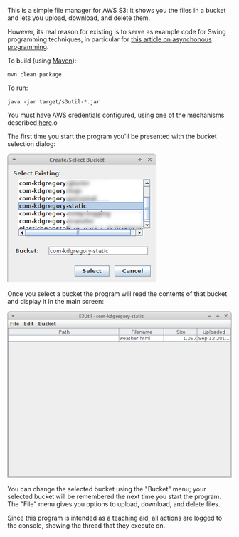 This is a simple file manager for AWS S3: it shows you the files in a bucket and
lets you upload, download, and delete them.

However, its real reason for existing is to serve as example code for Swing
programming techniques, in particular for [this article on asynchonous
programming](https://www.kdgregory.com/index.php?page=swing.async).

To build (using [Maven](http://maven.apache.org/)):

```
mvn clean package
```

To run:

```
java -jar target/s3util-*.jar 
```

You must have AWS credentials configured, using one of the mechanisms described
[here](https://docs.aws.amazon.com/sdk-for-java/v1/developer-guide/credentials.html#credentials-default).o

The first time you start the program you'll be presented with the bucket selection
dialog:

![S3Util Bucket Selection Dialog](docs/bucket_selection.png)

Once you select a bucket the program will read the contents of that bucket and
display it in the main screen:

![S3Util Main Screen](docs/main.png)

You can change the selected bucket using the "Bucket" menu; your selected bucket
will be remembered the next time you start the program. The "File" menu gives you
options to upload, download, and delete files.

Since this program is intended as a teaching aid, all actions are logged to the
console, showing the thread that they execute on.
